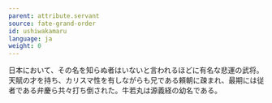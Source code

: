 ```yaml
---
parent: attribute.servant
source: fate-grand-order
id: ushiwakamaru
language: ja
weight: 0
---
```


日本において、その名を知らぬ者はいないと言われるほどに有名な悲運の武将。天賦の才を持ち、カリスマ性を有しながらも兄である頼朝に疎まれ、最期には従者である弁慶ら共々打ち倒された。牛若丸は源義経の幼名である。
